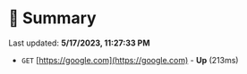# 📖 Summary
Last updated: **5/17/2023, 11:27:33 PM**

- `GET` [https://google.com](https://google.com) - **Up** (213ms)
